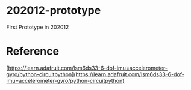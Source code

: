# 202012-prototype
First Prototype in 202012

# Reference
[https://learn.adafruit.com/lsm6ds33-6-dof-imu=accelerometer-gyro/python-circuitpython](https://learn.adafruit.com/lsm6ds33-6-dof-imu=accelerometer-gyro/python-circuitpython)
